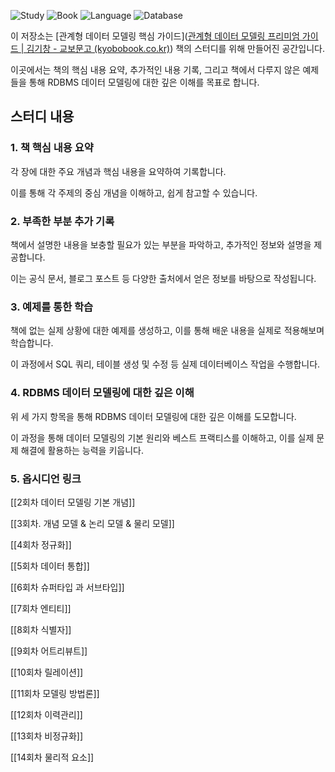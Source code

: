
   

![Study](https://img.shields.io/badge/Study%20Status-Ongoing-blue) ![Book](https://img.shields.io/badge/Book-Core%20Guide%20to%20Relational%20Data%20Modeling-orange) ![Language](https://img.shields.io/badge/Language-SQL-yellowgreen) ![Database](https://img.shields.io/badge/Database-RDBMS-brightgreen)

이 저장소는 [관계형 데이터 모델링 핵심 가이드]([관계형 데이터 모델링 프리미엄 가이드 | 김기창 - 교보문고 (kyobobook.co.kr)](https://product.kyobobook.co.kr/detail/S000001974817)) 책의 스터디를 위해 만들어진 공간입니다. 

이곳에서는 책의 핵심 내용 요약, 추가적인 내용 기록, 그리고 책에서 다루지 않은 예제들을 통해 RDBMS 데이터 모델링에 대한 깊은 이해를 목표로 합니다.

## 스터디 내용

### 1. 책 핵심 내용 요약

각 장에 대한 주요 개념과 핵심 내용을 요약하여 기록합니다. 

이를 통해 각 주제의 중심 개념을 이해하고, 쉽게 참고할 수 있습니다.

### 2. 부족한 부분 추가 기록

책에서 설명한 내용을 보충할 필요가 있는 부분을 파악하고, 추가적인 정보와 설명을 제공합니다. 

이는 공식 문서, 블로그 포스트 등 다양한 출처에서 얻은 정보를 바탕으로 작성됩니다.

### 3. 예제를 통한 학습

책에 없는 실제 상황에 대한 예제를 생성하고, 이를 통해 배운 내용을 실제로 적용해보며 학습합니다. 

이 과정에서 SQL 쿼리, 테이블 생성 및 수정 등 실제 데이터베이스 작업을 수행합니다.

### 4. RDBMS 데이터 모델링에 대한 깊은 이해

위 세 가지 항목을 통해 RDBMS 데이터 모델링에 대한 깊은 이해를 도모합니다. 

이 과정을 통해 데이터 모델링의 기본 원리와 베스트 프랙티스를 이해하고, 이를 실제 문제 해결에 활용하는 능력을 키웁니다.

### 5. 옵시디언 링크

[[2회차 데이터 모델링 기본 개념]]

[[3회차. 개념 모델 & 논리 모델 & 물리 모델]]

[[4회차 정규화]]

[[5회차 데이터 통합]]

[[6회차 슈퍼타입 과 서브타입]]

[[7회차 엔티티]]

[[8회차 식별자]]

[[9회차 어트리뷰트]]

[[10회차 릴레이션]]

[[11회차 모델링 방법론]]

[[12회차 이력관리]]

[[13회차 비정규화]]

[[14회차 물리적 요소]]
